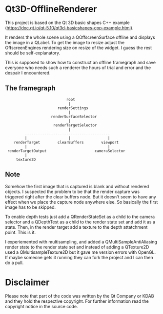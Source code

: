 # Qt3D-OfflineRenderer
This project is based on the Qt 3D basic shapes C++ example (https://doc.qt.io/qt-5.10/qt3d-basicshapes-cpp-example.html).

It renders the whole scene using a QOffscreenSurface offline and displays the image in a QLabel.
To get the image to resize adjust the OffscreenEngines rendering size on resize of the widget.
I guess the rest should be self-explanatory.

This is supposed to show how to construct an offline framegraph and save everyone who needs such
a renderer the hours of trial and error and the despair I encountered.

## The framegraph

                                root
                                 |
                            renderSettings
                                 |
                         renderSurfaceSelector
                                 |
                          renderTargetSelector
                                 |
             ---------------------------------------
             |                   |                 |
        renderTarget        clearBuffers        viewport
             |                                     |
     renderTargetOutput                      cameraSelector
             |
         texture2D

## Note

Somehow the first image that is captured is blank and without rendered objects. I suspected the problem
to be that the render capture was triggered right after the clear buffers node. But it doesn't seem
to have any effect when we place the capture node anywhere else. So basically the first image has to
be skipped.

To enable depth tests just add a QRenderStateSet as a child to the camera selector and a QDepthTest as a child to the render state set and add it as a state. Then, in the render target add a texture to the depth attatchment point. This is it.

I experiemented with multisampling, and added a QMultiSampleAntiAliasing render state to the render state set and instead of adding a QTexture2D used a QMultisampleTexture2D but it gave me version errors with OpenGL. If maybe someone gets it running they can fork the project and I can then do a pull.

# Disclaimer

Please note that part of the code was written by the Qt Company or KDAB and they hold the respective
copyright. For further information read the copyright notice in the source code.
